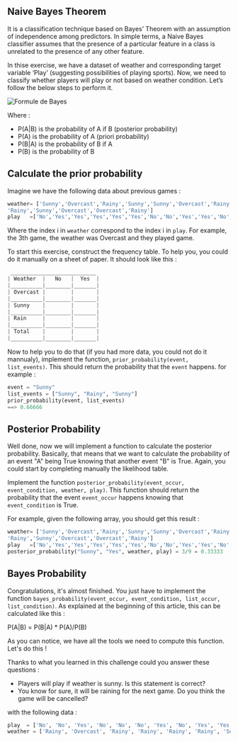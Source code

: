 ## Naive Bayes Theorem

It is a classification technique based on Bayes’ Theorem with an assumption of independence among predictors. In simple terms, a Naive Bayes classifier assumes that the presence of a particular feature in a class is unrelated to the presence of any other feature.

In thise exercise, we have a dataset of weather and corresponding target variable ‘Play’ (suggesting possibilities of playing sports). Now, we need to classify whether players will play or not based on weather condition. Let’s follow the below steps to perform it.

![Formule de Bayes](https://www.bayestheorem.net/images/Bayes-Theorem-Formula-Defined.jpeg)

Where :
- P(A|B) is the probability of A if B (posterior probability)
- P(A) is the probability of A (priori probability)
- P(B|A) is the probability of B if A
- P(B) is the probability of B


## Calculate the prior probability
Imagine we have the following data about previous games :
```python
weather= ['Sunny','Overcast','Rainy','Sunny','Sunny','Overcast','Rainy','Rainy','Sunny',
'Rainy','Sunny','Overcast','Overcast','Rainy']
play   =['No','Yes','Yes','Yes','Yes','Yes','No','No','Yes','Yes','No','Yes','Yes','No']
```
Where the index i in `weather` correspond to the index i in `play`. For example, the 3th game, the weather was Overcast and they played game.

To start this exercise, construct the frequency table. To help you, you could do it manually on a sheet of paper. It should look like this :
```python
 ___________________________
| Weather  |   No   |  Yes  |
|__________|________|_______|
| Overcast |        |       |
|__________|________|_______|
| Sunny    |        |       |
|__________|________|_______|
| Rain     |        |       |
|__________|________|_______|
| Total    |        |       |
|__________|________|_______|
```
Now to help you to do that (if you had more data, you could not do it mannualy), implement the function, `prior_probability(event, list_events)`. This should return the probability that the `event` happens.
for example :
```python
event = "Sunny"
list_events = ["Sunny", "Rainy", "Sunny"]
prior_probability(event, list_events)
==> 0.66666
```

## Posterior Probability

Well done, now we will implement a function to calculate the posterior probability. Basically, that means that we want to calculate the probability of an event "A" being True knowing that another event "B" is True. Again, you could start by completing manually the likelihood table.

Implement the function `posterior_probability(event_occur, event_condition, weather, play)`. This function should return the probability that the event `event_occur` happens knowing that `event_condition` is True.

For example, given the following array, you should get this result :
```python
weather= ['Sunny','Overcast','Rainy','Sunny','Sunny','Overcast','Rainy','Rainy','Sunny',
'Rainy','Sunny','Overcast','Overcast','Rainy']
play   =['No','Yes','Yes','Yes','Yes','Yes','No','No','Yes','Yes','No','Yes','Yes','No']
posterior_probability("Sunny", "Yes", weather, play) = 3/9 = 0.33333
```

## Bayes Probability

Congratulations, it's almost finished. You just have to implement the function `bayes_probability(event_occur, event_condition, list_occur, list_condition)`. As explained at the beginning of this article, this can be calculated like this :

P(A|B) = P(B|A) * P(A)/P(B)

As you can notice, we have all the tools we need to compute this function. Let's do this !

Thanks to what you learned in this challenge could you answer these questions :
- Players will play if weather is sunny. Is this statement is correct?
- You know for sure, it will be raining for the next game. Do you think the game will be cancelled?

with the following data :
```python
play  = ['No', 'No', 'Yes', 'No', 'No', 'No', 'Yes', 'No', 'Yes', 'Yes', 'No', 'Yes', 'No', 'Yes', 'Yes', 'No', 'Yes', 'Yes', 'No', 'No']
weather = ['Rainy', 'Overcast', 'Rainy', 'Rainy', 'Rainy', 'Rainy', 'Sunny', 'Overcast', 'Sunny', 'Rainy', 'Sunny', 'Rainy', 'Rainy', 'Sunny', 'Rainy', 'Overcast', 'Overcast', 'Rainy', 'Rainy', 'Overcast']
```
